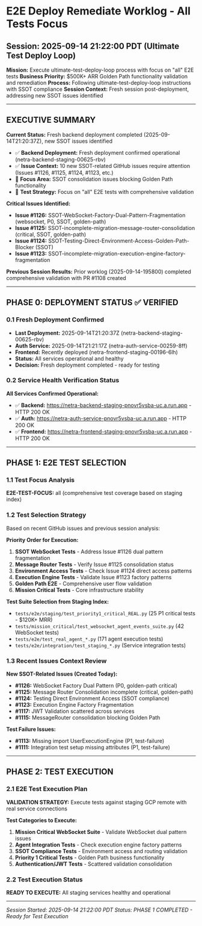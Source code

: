 # E2E Deploy Remediate Worklog - All Tests Focus
## Session: 2025-09-14 21:22:00 PDT (Ultimate Test Deploy Loop)

**Mission:** Execute ultimate-test-deploy-loop process with focus on "all" E2E tests
**Business Priority:** $500K+ ARR Golden Path functionality validation and remediation
**Process:** Following ultimate-test-deploy-loop instructions with SSOT compliance
**Session Context:** Fresh session post-deployment, addressing new SSOT issues identified

---

## EXECUTIVE SUMMARY

**Current Status:** Fresh backend deployment completed (2025-09-14T21:20:37Z), new SSOT issues identified
- ✅ **Backend Deployment:** Fresh deployment confirmed operational (netra-backend-staging-00625-rbv)
- ✅ **Issue Context:** 10 new SSOT-related GitHub issues require attention (Issues #1126, #1125, #1124, #1123, etc.)
- 🔧 **Focus Area:** SSOT consolidation issues blocking Golden Path functionality
- 🎯 **Test Strategy:** Focus on "all" E2E tests with comprehensive validation

**Critical Issues Identified:**
- **Issue #1126:** SSOT-WebSocket-Factory-Dual-Pattern-Fragmentation (websocket, P0, SSOT, golden-path)
- **Issue #1125:** SSOT-incomplete-migration-message-router-consolidation (critical, SSOT, golden-path)
- **Issue #1124:** SSOT-Testing-Direct-Environment-Access-Golden-Path-Blocker (SSOT)
- **Issue #1123:** SSOT-incomplete-migration-execution-engine-factory-fragmentation

**Previous Session Results:** Prior worklog (2025-09-14-195800) completed comprehensive validation with PR #1108 created

---

## PHASE 0: DEPLOYMENT STATUS ✅ VERIFIED

### 0.1 Fresh Deployment Confirmed
- **Last Deployment:** 2025-09-14T21:20:37Z (netra-backend-staging-00625-rbv)
- **Auth Service:** 2025-09-14T21:21:17Z (netra-auth-service-00259-8ff)
- **Frontend:** Recently deployed (netra-frontend-staging-00196-6lh)
- **Status:** All services operational and healthy
- **Decision:** Fresh deployment completed - ready for testing

### 0.2 Service Health Verification Status
**All Services Confirmed Operational:**
- ✅ **Backend:** https://netra-backend-staging-pnovr5vsba-uc.a.run.app - HTTP 200 OK
- ✅ **Auth:** https://netra-auth-service-pnovr5vsba-uc.a.run.app - HTTP 200 OK 
- ✅ **Frontend:** https://netra-frontend-staging-pnovr5vsba-uc.a.run.app - HTTP 200 OK

---

## PHASE 1: E2E TEST SELECTION

### 1.1 Test Focus Analysis
**E2E-TEST-FOCUS:** all (comprehensive test coverage based on staging index)

### 1.2 Test Selection Strategy
Based on recent GitHub issues and previous session analysis:

**Priority Order for Execution:**
1. **SSOT WebSocket Tests** - Address Issue #1126 dual pattern fragmentation
2. **Message Router Tests** - Verify Issue #1125 consolidation status
3. **Environment Access Tests** - Check Issue #1124 direct access patterns
4. **Execution Engine Tests** - Validate Issue #1123 factory patterns
5. **Golden Path E2E** - Comprehensive user flow validation
6. **Mission Critical Tests** - Core infrastructure stability

**Test Suite Selection from Staging Index:**
- `tests/e2e/staging/test_priority1_critical_REAL.py` (25 P1 critical tests - $120K+ MRR)
- `tests/mission_critical/test_websocket_agent_events_suite.py` (42 WebSocket tests)
- `tests/e2e/test_real_agent_*.py` (171 agent execution tests)
- `tests/e2e/integration/test_staging_*.py` (Service integration tests)

### 1.3 Recent Issues Context Review
**New SSOT-Related Issues (Created Today):**
- **#1126:** WebSocket Factory Dual Pattern (P0, golden-path critical)
- **#1125:** Message Router Consolidation incomplete (critical, golden-path)
- **#1124:** Testing Direct Environment Access (SSOT compliance)
- **#1123:** Execution Engine Factory Fragmentation
- **#1117:** JWT Validation scattered across services
- **#1115:** MessageRouter consolidation blocking Golden Path

**Test Failure Issues:**
- **#1113:** Missing import UserExecutionEngine (P1, test-failure)
- **#1111:** Integration test setup missing attributes (P1, test-failure)

---

## PHASE 2: TEST EXECUTION

### 2.1 E2E Test Execution Plan
**VALIDATION STRATEGY:** Execute tests against staging GCP remote with real service connections

**Test Categories to Execute:**
1. **Mission Critical WebSocket Suite** - Validate WebSocket dual pattern issues
2. **Agent Integration Tests** - Check execution engine factory patterns
3. **SSOT Compliance Tests** - Environment access and routing validation
4. **Priority 1 Critical Tests** - Golden Path business functionality
5. **Authentication/JWT Tests** - Scattered validation consolidation

### 2.2 Test Execution Status
**READY TO EXECUTE:** All staging services healthy and operational

---

*Session Started: 2025-09-14 21:22:00 PDT*
*Status: PHASE 1 COMPLETED - Ready for Test Execution*